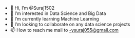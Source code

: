 - 👋 Hi, I’m @Suraj1502
- 👀 I’m interested in Data Science and Big Data 
- 🌱 I’m currently learning Machine Learning 
- 💞️ I’m looking to collaborate on any data science projects 
- 📫 How to reach me mail to -ysuraj055@gmail.com 


<!---
Suraj1502/Suraj1502 is a ✨ special ✨ repository because its `README.md` (this file) appears on your GitHub profile.
You can click the Preview link to take a look at your changes.
--->
